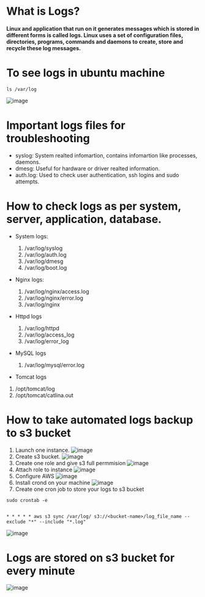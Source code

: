 # What is Logs?
#### Linux and application that run on it generates messages which is stored in different forms is called logs. Linux uses a set of configuration files, directories, programs, commands and daemons to create, store and recycle these log messages. 

# To see logs in ubuntu machine
````
ls /var/log

````
![image](https://github.com/user-attachments/assets/4601e36d-31ae-419d-83fb-cd8e92d051fa)

# Important logs files for troubleshooting 
*  syslog: System realted infomartion, contains infomartion like processes, daemons.
*  dmesg: Useful for hardware or driver realted information.
*  auth.log: Used to check user authentication, ssh logins and sudo attempts.

# How to check logs as per system, server, application, database.
* System logs:
  1. /var/log/syslog
  2. /var/log/auth.log
  3. /var/log/dmesg
  4. /var/log/boot.log
* Nginx logs:
  1. /var/log/nginx/access.log
  2. /var/log/nginx/error.log
  3. /var/log/nginx
* Httpd logs
  1. /var/log/httpd
  2. /var/log/access_log
  3. /var/log/error_log
* MySQL logs
  1. /var/log/mysql/error.log
     
* Tomcat logs
 1. /opt/tomcat/log
 2. /opt/tomcat/catlina.out

# How to take automated logs backup to s3 bucket 
1. Launch one instance.
   ![image](https://github.com/user-attachments/assets/f4a3ec59-23e2-4ede-b15a-95dad545a3da)
2. Create s3 bucket.
   ![image](https://github.com/user-attachments/assets/f300078c-4d66-4db8-98b8-e88fe1e9b09b)
3. Create one role and give s3 full permmision
   ![image](https://github.com/user-attachments/assets/c6fb388c-17fb-4d46-9234-cd262041d271)
4. Attach role to instance
   ![image](https://github.com/user-attachments/assets/59e08675-f991-407c-9b62-4341784c7cd9)
5. Configure AWS 
   ![image](https://github.com/user-attachments/assets/aec81b56-a7e2-4aa8-8fe6-11c36e8f29b0)
6. Install crond on your machine 
   ![image](https://github.com/user-attachments/assets/73f232b5-c68a-4b75-9372-2345749d59e8)
7. Create one cron job to store your logs to s3 bucket 
````
sudo crontab -e

````

````

* * * * * aws s3 sync /var/log/ s3://<bucket-name>/log_file_name --exclude "*" --include "*.log"

````
![image](https://github.com/user-attachments/assets/ad07dee4-0d92-43f5-bb9b-7e29770b7cb8)

# Logs are stored on s3 bucket for every minute 
![image](https://github.com/user-attachments/assets/37886f83-9ebd-4d7c-bc96-fb698dd4e5bf)


